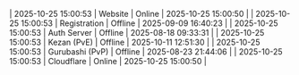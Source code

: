 | 2025-10-25 15:00:53 | Website | Online | 2025-10-25 15:00:50 |
| 2025-10-25 15:00:53 | Registration | Offline | 2025-09-09 16:40:23 |
| 2025-10-25 15:00:53 | Auth Server | Offline | 2025-08-18 09:33:31 |
| 2025-10-25 15:00:53 | Kezan (PvE) | Offline | 2025-10-11 12:51:30 |
| 2025-10-25 15:00:53 | Gurubashi (PvP) | Offline | 2025-08-23 21:44:06 |
| 2025-10-25 15:00:53 | Cloudflare | Online | 2025-10-25 15:00:50 |
